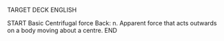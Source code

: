 TARGET DECK
ENGLISH

START
Basic
Centrifugal force
Back: n. Apparent force that acts outwards on a body moving about a centre.
END
